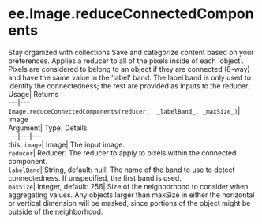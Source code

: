  
#  ee.Image.reduceConnectedComponents 
Stay organized with collections  Save and categorize content based on your preferences. 
Applies a reducer to all of the pixels inside of each 'object'. Pixels are considered to belong to an object if they are connected (8-way) and have the same value in the 'label' band. The label band is only used to identify the connectedness; the rest are provided as inputs to the reducer. Usage| Returns  
---|---  
`Image.reduceConnectedComponents(reducer,  _labelBand_, _maxSize_)`| Image  
Argument| Type| Details  
---|---|---  
this: `image`| Image| The input image.  
`reducer`| Reducer| The reducer to apply to pixels within the connected component.  
`labelBand`| String, default: null| The name of the band to use to detect connectedness. If unspecified, the first band is used.  
`maxSize`| Integer, default: 256| Size of the neighborhood to consider when aggregating values. Any objects larger than maxSize in either the horizontal or vertical dimension will be masked, since portions of the object might be outside of the neighborhood.  
